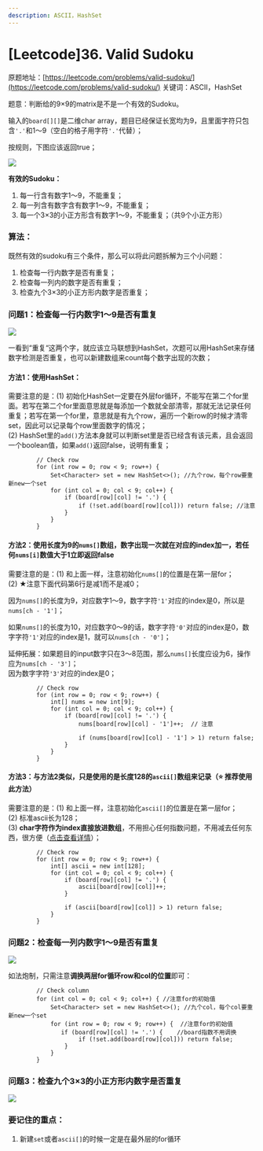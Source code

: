 ```yaml
---
description: ASCII，HashSet
---
```


# \[Leetcode\]36. Valid Sudoku

原题地址：[https://leetcode.com/problems/valid-sudoku/](https://leetcode.com/problems/valid-sudoku/) 关键词：ASCII，HashSet

题意：判断给的9×9的matrix是不是一个有效的Sudoku。

输入的`board[][]`是二维char array，题目已经保证长宽均为9，且里面字符只包含`'.'`和1～9（空白的格子用字符`'.'`代替）；

按规则，下图应该返回true；

![](.gitbook/assets/250px-sudoku-by-l2g-20050714.svg.png)

**有效的Sudoku：**  
1. 每一行含有数字1～9，不能重复；  
2. 每一列含有数字含有数字1～9，不能重复；  
3. 每一个3×3的小正方形含有数字1～9，不能重复；（共9个小正方形）

### 算法：

既然有效的sudoku有三个条件，那么可以将此问题拆解为三个小问题：  
1. 检查每一行内数字是否有重复；  
2. 检查每一列内的数字是否有重复；  
3. 检查九个3×3的小正方形内数字是否重复；

### 问题1：检查每一行内数字1～9是否有重复

![](.gitbook/assets/screen-shot-2021-07-10-at-2.54.28-am.png)

一看到“重复“这两个字，就应该立马联想到HashSet，次题可以用HashSet来存储数字检测是否重复，也可以新建数组来count每个数字出现的次数；

#### 方法1：使用HashSet：

需要注意的是：\(1\) 初始化HashSet一定要在外层for循环，不能写在第二个for里面。若写在第二个for里面意思就是每添加一个数就全部清零，那就无法记录任何重复；若写在第一个for里，意思就是有九个row，遍历一个新row的时候才清零set，因此可以记录每个row里面数字的情况；  
\(2\) HashSet里的`add()`方法本身就可以判断set里是否已经含有该元素，且会返回一个boolean值，如果`add()`返回false，说明有重复；

```text
        // Check row
        for (int row = 0; row < 9; row++) {
            Set<Character> set = new HashSet<>(); //九个row，每个row要重新new一个set
            for (int col = 0; col < 9; col++) {
                if (board[row][col] != '.') {
                    if (!set.add(board[row][col])) return false; //注意
                } 
            }
        }
```



#### 方法2：使用长度为9的`nums[]`数组，数字出现一次就在对应的index加一，若任何`nums[i]`数值大于1立即返回false

需要注意的是：\(1\) 和上面一样，注意初始化`nums[]`的位置是在第一层for；  
\(2\) ★注意下面代码第6行是减1而不是减0；

因为`nums[]`的长度为9，对应数字1～9，数字字符`'1'`对应的index是0，所以是`nums[ch - '1']`；

如果`nums[]`的长度为10，对应数字0～9的话，数字字符`'0'`对应的index是0，数字字符`'1'`对应的index是1，就可以`nums[ch - '0']`；

延伸拓展：如果题目的input数字只在3～8范围，那么`nums[]`长度应设为6，操作应为`nums[ch - '3']`；  
因为数字字符`'3'`对应的index是0；

```text
        // Check row
        for (int row = 0; row < 9; row++) {
            int[] nums = new int[9];
            for (int col = 0; col < 9; col++) {
                if (board[row][col] != '.') {
                    nums[board[row][col] - '1']++;  // 注意
                    
                    if (nums[board[row][col] - '1'] > 1) return false;
                }                
            }
        }
```



#### 方法3：与方法2类似，只是使用的是长度128的`ascii[]`数组来记录（⭐️  推荐使用此方法）

需要注意的是：\(1\) 和上面一样，注意初始化`ascii[]`的位置是在第一层for；  
\(2\) 标准ascii长为128；  
\(3\) **char字符作为index直接放进数组**，不用担心任何指数问题，不用减去任何东西，很方便（[点击查看详情](https://bhnigw.gitbook.io/-1/shu-ju-jie-gou-string/ascii-ma)）；

```text
        // Check row
        for (int row = 0; row < 9; row++) {
            int[] ascii = new int[128];
            for (int col = 0; col < 9; col++) {
                if (board[row][col] != '.') {
                    ascii[board[row][col]]++;
                }
                
                if (ascii[board[row][col]] > 1) return false;
            }
        }
```



### 问题2：检查每一列内数字1～9是否有重复

![](.gitbook/assets/screen-shot-2021-07-10-at-2.55.46-am.png)

如法炮制，只需注意**调换两层for循环row和col的位置**即可：

```text
        // Check column
        for (int col = 0; col < 9; col++) { //注意for的初始值
            Set<Character> set = new HashSet<>(); //九个col，每个col要重新new一个set
            for (int row = 0; row < 9; row++) {  //注意for的初始值
               if (board[row][col] != '.') {    //board指数不用调换
                    if (!set.add(board[row][col])) return false;
                }
            }
        }
```



### 问题3：检查九个3×3的小正方形内数字是否重复

![](.gitbook/assets/screen-shot-2021-07-10-at-2.54.57-am.png)



### 要记住的重点：

1. 新建`set`或者`ascii[]`的时候一定是在最外层的for循环



